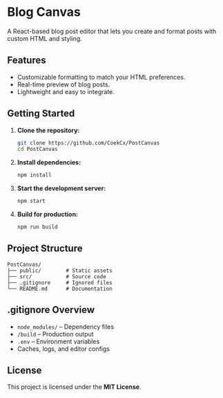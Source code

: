 # **Blog Canvas**  
A React-based blog post editor that lets you create and format posts with custom HTML and styling.

## **Features**
- Customizable formatting to match your HTML preferences.  
- Real-time preview of blog posts.  
- Lightweight and easy to integrate.

## **Getting Started**

1. **Clone the repository:**
   ```bash
   git clone https://github.com/CoekCx/PostCanvas
   cd PostCanvas
   ```

2. **Install dependencies:**
   ```bash
   npm install
   ```

3. **Start the development server:**
   ```bash
   npm start
   ```

4. **Build for production:**
   ```bash
   npm run build
   ```

## **Project Structure**
```
PostCanvas/
├── public/        # Static assets
├── src/           # Source code
├── .gitignore     # Ignored files
└── README.md      # Documentation
```

## **.gitignore Overview**
- `node_modules/` – Dependency files  
- `/build` – Production output  
- `.env` – Environment variables  
- Caches, logs, and editor configs

## **License**  
This project is licensed under the **MIT License**.
